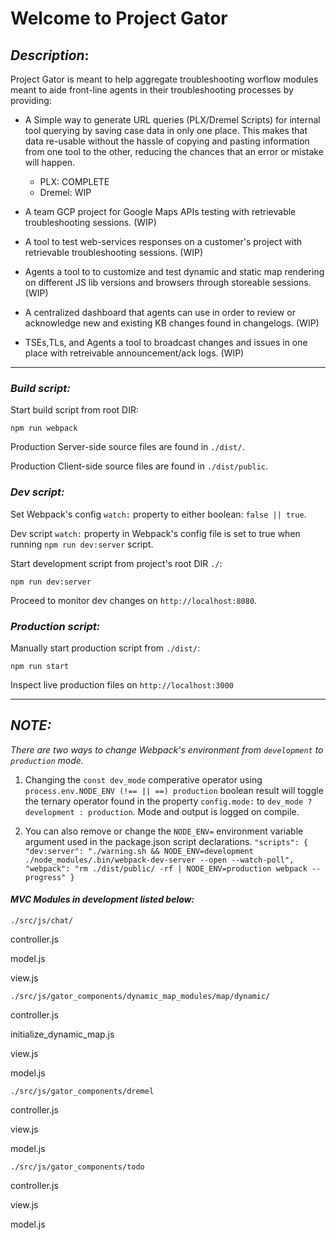 #                                        Welcome to Project Gator


## _Description_: 

Project Gator is meant to help aggregate troubleshooting worflow modules meant to aide front-line agents in their troubleshooting processes by providing:

* A Simple way to generate URL queries (PLX/Dremel Scripts) for internal tool querying by saving case data in only one place. This makes that data re-usable without the hassle of copying and pasting information from one tool to the other, reducing the chances that an error or mistake will happen. 
    - PLX: COMPLETE
    - Dremel: WIP 

* A team GCP project for Google Maps APIs testing with retrievable troubleshooting sessions. (WIP)

* A tool to test web-services responses on a customer's project with retrievable troubleshooting sessions. (WIP)

* Agents a tool to to customize and test dynamic and static map rendering on different JS lib versions 
and browsers through storeable sessions. (WIP)

* A centralized dashboard that agents can use in order to review 
or acknowledge new and existing KB changes found in changelogs. (WIP)

* TSEs,TLs, and Agents a tool to broadcast changes and issues in one place 
with retreivable announcement/ack logs. (WIP)


***

### _Build script:_

Start build script from root DIR: 

`npm run webpack`

Production Server-side source files are found in `./dist/`.

Production Client-side source files are found in `./dist/public`.

### _Dev script:_ 
    
Set Webpack's config `watch:` property to either boolean: `false || true`.

Dev script `watch:` property in Webpack's config file is set to true when running `npm run dev:server` script. 

Start development script from project's root DIR `./`:

`npm run dev:server`

Proceed to monitor dev changes on `http://localhost:8080`.

### _Production  script:_

Manually start production script from `./dist/`: 

`npm run start` 

Inspect live production files on `http://localhost:3000`

***

## _NOTE:_ 

_There are two ways to change Webpack's environment from `development` to `production` mode._ 

1. Changing the `const dev_mode` comperative operator using `process.env.NODE_ENV (!== || ==) production` boolean result will toggle the ternary operator found in the property `config.mode:` to `dev_mode ? development : production`. Mode and output is logged on compile.  

2. You can also remove or change the `NODE_ENV=` environment variable argument used in the package.json script declarations.
`"scripts": {
"dev:server": "./warning.sh && NODE_ENV=development ./node_modules/.bin/webpack-dev-server --open --watch-poll",
"webpack": "rm ./dist/public/ -rf | NODE_ENV=production webpack --progress"
}` 

#### _MVC Modules in development listed below:_


`./src/js/chat/`

controller.js

model.js

view.js


`./src/js/gator_components/dynamic_map_modules/map/dynamic/`

controller.js

initialize_dynamic_map.js

view.js

model.js


`./src/js/gator_components/dremel`

controller.js

view.js

model.js


`./src/js/gator_components/todo`

controller.js

view.js

model.js